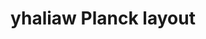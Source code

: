---
layout: layouts/keymapdb_entry.njk
OS: []
keymapAuthor: yhaliaw
firmware: QMK
hasHomeRowMods: False
hasLetterOnThumb: False
hasVerticalCombos: False
keymapImage: https://i.imgur.com/HvYva64.png
imageDate: idk
keyCount: 48
keyboard: Planck
baseLayouts: ["QWERTY"]
languages: ['English']
layerCount: 4
title: "yhaliaw Planck layout"
isSplit: False
stagger: ortholinear
summary: 
keymapUrl: https://github.com/yhaliaw/qmk_firmware/tree/master/keyboards/planck/keymaps/yhaliaw
writeup: https://github.com/yhaliaw/qmk_firmware/tree/master/keyboards/planck/keymaps/yhaliaw/readme.md
---